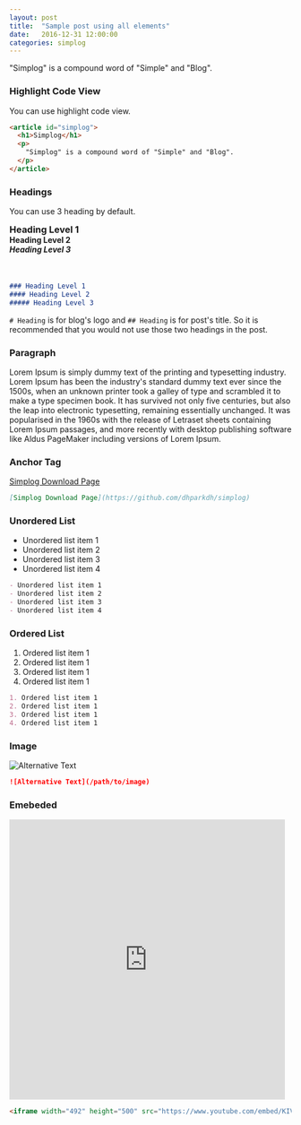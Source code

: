 ```yaml
---
layout: post
title:  "Sample post using all elements"
date:   2016-12-31 12:00:00
categories: simplog
---
```



"Simplog" is a compound word of "Simple" and "Blog".


### Highlight Code View

You can use highlight code view.

```html
<article id="simplog">
  <h1>Simplog</h1>
  <p>
    "Simplog" is a compound word of "Simple" and "Blog".
  </p>
</article>
```


### Headings

You can use 3 heading by default.

<h3 style="margin: 0;">Heading Level 1</h3>
<h4 style="margin: 0;">Heading Level 2</h4>
<h5 style="margin: 0 0 50px;">Heading Level 3</h5>

```markdown
### Heading Level 1
#### Heading Level 2
##### Heading Level 3
```

`# Heading` is for blog's logo and `## Heading` is for post's title.
So it is recommended that you would not use those two headings in the post.


### Paragraph

Lorem Ipsum is simply dummy text of the printing and typesetting industry. Lorem Ipsum has been the industry's standard dummy text ever since the 1500s, when an unknown printer took a galley of type and scrambled it to make a type specimen book. It has survived not only five centuries, but also the leap into electronic typesetting, remaining essentially unchanged. It was popularised in the 1960s with the release of Letraset sheets containing Lorem Ipsum passages, and more recently with desktop publishing software like Aldus PageMaker including versions of Lorem Ipsum.


### Anchor Tag

[Simplog Download Page](https://github.com/dhparkdh/simplog)

```markdown
[Simplog Download Page](https://github.com/dhparkdh/simplog)
```


### Unordered List

- Unordered list item 1
- Unordered list item 2
- Unordered list item 3
- Unordered list item 4

```markdown
- Unordered list item 1
- Unordered list item 2
- Unordered list item 3
- Unordered list item 4
```


### Ordered List

1. Ordered list item 1
2. Ordered list item 1
3. Ordered list item 1
4. Ordered list item 1

```markdown
1. Ordered list item 1
2. Ordered list item 1
3. Ordered list item 1
4. Ordered list item 1
```


### Image

![Alternative Text](https://github.com/dhparkdh/dhparkdh.github.io/blob/master/assets/img/screenshot.png?raw=true)

```markdown
![Alternative Text](/path/to/image)
```


### Emebeded

<iframe width="492" height="500" src="https://www.youtube.com/embed/KIViy7L_lo8" frameborder="0" allowfullscreen></iframe>

```html
<iframe width="492" height="500" src="https://www.youtube.com/embed/KIViy7L_lo8" frameborder="0" allowfullscreen></iframe>
```
